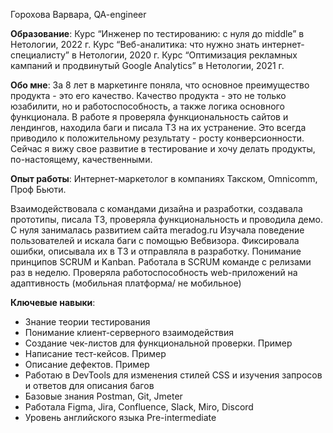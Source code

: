 Горохова Варвара, QA-engineer

**Образование**: 
Курс “Инженер по тестированию: с нуля до middle” в Нетологии, 2022 г. 
Курс “Веб-аналитика: что нужно знать интернет-специалисту” в Нетологии, 2020 г. 
Курс “Оптимизация рекламных кампаний и продвинутый Google Analytics” в Нетологии, 2021 г. 


**Обо мне**: За 8 лет в маркетинге поняла, что основное преимущество продукта - это его качество. Качество продукта - это не только юзабилити, но и работоспособность, а также логика основного функционала. В работе я проверяла функциональность сайтов и лендингов, находила баги и писала ТЗ на их устранение. Это всегда приводило к положительному результату - росту конверсионности. Сейчас я вижу свое развитие в тестирование и хочу делать продукты, по-настоящему, качественными.  

**Опыт работы**:
Интернет-маркетолог в компаниях Такском, Omnicomm, Проф Бьюти. 

Взаимодействовала с командами дизайна и разработки, создавала прототипы, писала ТЗ, проверяла функциональность и проводила демо. С нуля занималась развитием сайта meradog.ru 
Изучала поведение пользователей и искала баги с помощью Вебвизора. Фиксировала ошибки, описывала их в ТЗ и отправляла в разработку.
Понимание принципов SCRUM и Kanban. Работала в SCRUM команде с релизами раз в неделю.
Проверяла работоспособность web-приложений на адаптивность (мобильная платформа/ не мобильное)

**Ключевые навыки**:
- Знание теории тестирования
- Понимание клиент-серверного взаимодействия
- Создание чек-листов для функциональной проверки. Пример
- Написание тест-кейсов. Пример
- Описание дефектов. Пример
- Работаю в DevTools для изменения стилей CSS и изучения запросов и ответов для описания багов
- Базовые знания Postman, Git, Jmeter 
- Работала Figma, Jira, Confluence, Slack, Miro, Discord
- Уровень английского языка Pre-intermediate



